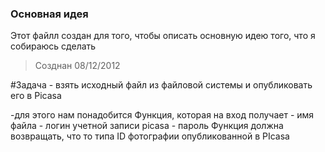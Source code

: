###   Основная идея

Этот файлл создан  для того, чтобы описать основную идею того, что я собираюсь 
сделать 
> Созднан  08/12/2012 

#Задача -  взять исходный файл из файловой системы и опубликовать его в Picasa 

-для этого нам понадобится Функция, которая на вход получает 
     - имя файла
     - логин учетной записи picasa
     - пароль
Функция должна возвращать, что  то  типа ID фотографии опубликованной в PIcasa